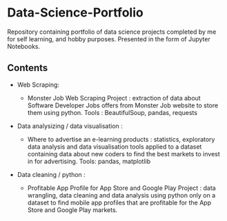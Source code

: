 # Data-Science-Portfolio

Repository containing portfolio of data science projects completed by me for self learning, and hobby purposes. Presented in the form of Jupyter Notebooks.


## Contents

* Web Scraping:
	* Monster Job Web Scraping Project : extraction of data about Software Developer Jobs offers from Monster Job website to store them using python.
Tools : BeautifulSoup, pandas, requests

* Data analysizing / data visualisation :
	* Where to advertise an e-learning products :  statistics, exploratory data analysis and data visualisation tools applied to a dataset containing data about new coders to find the best markets to invest in for advertising.
Tools: pandas, matplotlib

* Data cleaning / python :
	* Profitable App Profile for App Store and Google Play Project : data wrangling, data cleaning and data analysis using python only on a dataset to find mobile app profiles that are profitable for the App Store and Google Play markets.

